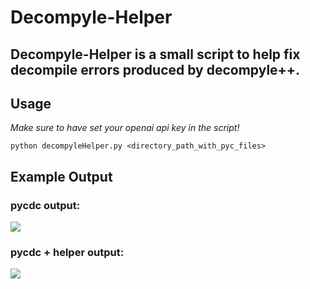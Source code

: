 # Decompyle-Helper
## Decompyle-Helper is a small script to help fix decompile errors produced by decompyle++.


## Usage
_Make sure to have set your openai api key in the script!_

```
python decompyleHelper.py <directory_path_with_pyc_files>
```

## Example Output
### pycdc output:
![](https://cdn.discordapp.com/attachments/386462758255722498/1272390103326789662/image.png?ex=66bacd20&is=66b97ba0&hm=15c3aedd92860a0a5dfca545f6d2be54d977b1b9ffd9b2a2b82d1fa65ffcf234&)
### pycdc + helper output:
![](https://cdn.discordapp.com/attachments/386462758255722498/1272390137875271740/image.png?ex=66bacd28&is=66b97ba8&hm=06887d7c1effadeba1786182558ca0f85f302aa3b1552d14f6adb68239d63d73&)
